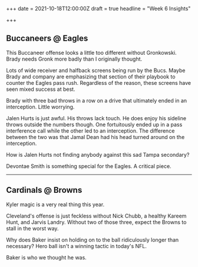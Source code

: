 +++
date = 2021-10-18T12:00:00Z
draft = true
headline = "Week 6 Insights"

+++
## Buccaneers @ Eagles

This Buccaneer offense looks a little too different without Gronkowski. Brady needs Gronk more badly than I originally thought.

Lots of wide receiver and halfback screens being run by the Bucs. Maybe Brady and company are emphasizing that section of their playbook to counter the Eagles pass rush. Regardless of the reason, these screens have seen mixed success at best.

Brady with three bad throws in a row on a drive that ultimately ended in an interception. Little worrying.

Jalen Hurts is just awful. His throws lack touch. He does enjoy his sideline throws outside the numbers though. One fortuitously ended up in a pass interference call while the other led to an interception. The difference between the two was that Jamal Dean had his head turned around on the interception.

How is Jalen Hurts not finding anybody against this sad Tampa secondary?

Devontae Smith is something special for the Eagles. A critical piece.

***

## Cardinals @ Browns

Kyler magic is a very real thing this year.

Cleveland's offense is just feckless without Nick Chubb, a healthy Kareem Hunt, and Jarvis Landry. Without two of those three, expect the Browns to stall in the worst way.

Why does Baker insist on holding on to the ball ridiculously longer than necessary? Hero ball isn't a winning tactic in today's NFL.

Baker is who we thought he was.